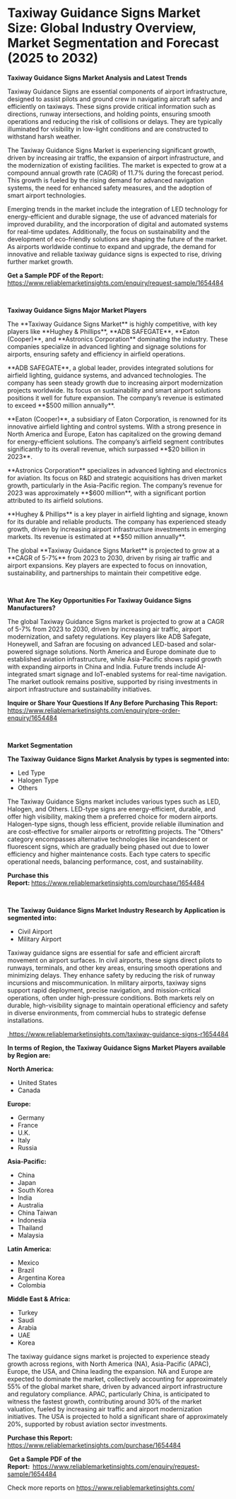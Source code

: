 <p><h1>Taxiway Guidance Signs Market Size: Global Industry Overview, Market Segmentation and Forecast (2025 to 2032)</h1></p><p><strong>Taxiway Guidance Signs Market Analysis and Latest Trends</strong></p>
<p><p>Taxiway Guidance Signs are essential components of airport infrastructure, designed to assist pilots and ground crew in navigating aircraft safely and efficiently on taxiways. These signs provide critical information such as directions, runway intersections, and holding points, ensuring smooth operations and reducing the risk of collisions or delays. They are typically illuminated for visibility in low-light conditions and are constructed to withstand harsh weather.</p><p>The Taxiway Guidance Signs Market is experiencing significant growth, driven by increasing air traffic, the expansion of airport infrastructure, and the modernization of existing facilities. The market is expected to grow at a compound annual growth rate (CAGR) of 11.7% during the forecast period. This growth is fueled by the rising demand for advanced navigation systems, the need for enhanced safety measures, and the adoption of smart airport technologies.</p><p>Emerging trends in the market include the integration of LED technology for energy-efficient and durable signage, the use of advanced materials for improved durability, and the incorporation of digital and automated systems for real-time updates. Additionally, the focus on sustainability and the development of eco-friendly solutions are shaping the future of the market. As airports worldwide continue to expand and upgrade, the demand for innovative and reliable taxiway guidance signs is expected to rise, driving further market growth.</p></p>
<p><strong>Get a Sample PDF of the Report:&nbsp;</strong> <a href="https://www.reliablemarketinsights.com/enquiry/request-sample/1654484?utm_campaign=1938&utm_medium=2&utm_source=Github&utm_content=ia&utm_term=23012025&utm_id=taxiway-guidance-signs">https://www.reliablemarketinsights.com/enquiry/request-sample/1654484</a></p>
<p>&nbsp;</p>
<p><strong>Taxiway Guidance Signs Major Market Players</strong></p>
<p><p>The **Taxiway Guidance Signs Market** is highly competitive, with key players like **Hughey & Phillips**, **ADB SAFEGATE**, **Eaton (Cooper)**, and **Astronics Corporation** dominating the industry. These companies specialize in advanced lighting and signage solutions for airports, ensuring safety and efficiency in airfield operations.</p><p>**ADB SAFEGATE**, a global leader, provides integrated solutions for airfield lighting, guidance systems, and advanced technologies. The company has seen steady growth due to increasing airport modernization projects worldwide. Its focus on sustainability and smart airport solutions positions it well for future expansion. The company’s revenue is estimated to exceed **$500 million annually**.</p><p>**Eaton (Cooper)**, a subsidiary of Eaton Corporation, is renowned for its innovative airfield lighting and control systems. With a strong presence in North America and Europe, Eaton has capitalized on the growing demand for energy-efficient solutions. The company’s airfield segment contributes significantly to its overall revenue, which surpassed **$20 billion in 2023**.</p><p>**Astronics Corporation** specializes in advanced lighting and electronics for aviation. Its focus on R&D and strategic acquisitions has driven market growth, particularly in the Asia-Pacific region. The company’s revenue for 2023 was approximately **$600 million**, with a significant portion attributed to its airfield solutions.</p><p>**Hughey & Phillips** is a key player in airfield lighting and signage, known for its durable and reliable products. The company has experienced steady growth, driven by increasing airport infrastructure investments in emerging markets. Its revenue is estimated at **$50 million annually**.</p><p>The global **Taxiway Guidance Signs Market** is projected to grow at a **CAGR of 5-7%** from 2023 to 2030, driven by rising air traffic and airport expansions. Key players are expected to focus on innovation, sustainability, and partnerships to maintain their competitive edge.</p></p>
<p>&nbsp;</p>
<p><strong>What Are The Key Opportunities For Taxiway Guidance Signs Manufacturers?</strong></p>
<p><p>The global Taxiway Guidance Signs market is projected to grow at a CAGR of 5-7% from 2023 to 2030, driven by increasing air traffic, airport modernization, and safety regulations. Key players like ADB Safegate, Honeywell, and Safran are focusing on advanced LED-based and solar-powered signage solutions. North America and Europe dominate due to established aviation infrastructure, while Asia-Pacific shows rapid growth with expanding airports in China and India. Future trends include AI-integrated smart signage and IoT-enabled systems for real-time navigation. The market outlook remains positive, supported by rising investments in airport infrastructure and sustainability initiatives.</p></p>
<p><strong>Inquire or Share Your Questions If Any Before Purchasing This Report:</strong> <a href="https://www.reliablemarketinsights.com/enquiry/pre-order-enquiry/1654484?utm_campaign=1938&utm_medium=2&utm_source=Github&utm_content=ia&utm_term=23012025&utm_id=taxiway-guidance-signs">https://www.reliablemarketinsights.com/enquiry/pre-order-enquiry/1654484</a></p>
<p>&nbsp;</p>
<p><strong>Market Segmentation</strong></p>
<p><strong>The Taxiway Guidance Signs Market Analysis by types is segmented into:</strong></p>
<p><ul><li>Led Type</li><li>Halogen Type</li><li>Others</li></ul></p>
<p><p>The Taxiway Guidance Signs market includes various types such as LED, Halogen, and Others. LED-type signs are energy-efficient, durable, and offer high visibility, making them a preferred choice for modern airports. Halogen-type signs, though less efficient, provide reliable illumination and are cost-effective for smaller airports or retrofitting projects. The "Others" category encompasses alternative technologies like incandescent or fluorescent signs, which are gradually being phased out due to lower efficiency and higher maintenance costs. Each type caters to specific operational needs, balancing performance, cost, and sustainability.</p></p>
<p><strong>Purchase this Report:&nbsp;</strong><a href="https://www.reliablemarketinsights.com/purchase/1654484?utm_campaign=1938&utm_medium=2&utm_source=Github&utm_content=ia&utm_term=23012025&utm_id=taxiway-guidance-signs">https://www.reliablemarketinsights.com/purchase/1654484</a></p>
<p>&nbsp;</p>
<p><strong>The Taxiway Guidance Signs Market Industry Research by Application is segmented into:</strong></p>
<p><ul><li>Civil Airport</li><li>Military Airport</li></ul></p>
<p><p>Taxiway guidance signs are essential for safe and efficient aircraft movement on airport surfaces. In civil airports, these signs direct pilots to runways, terminals, and other key areas, ensuring smooth operations and minimizing delays. They enhance safety by reducing the risk of runway incursions and miscommunication. In military airports, taxiway signs support rapid deployment, precise navigation, and mission-critical operations, often under high-pressure conditions. Both markets rely on durable, high-visibility signage to maintain operational efficiency and safety in diverse environments, from commercial hubs to strategic defense installations.</p></p>
<p><a href="https://www.reliablemarketinsights.com/taxiway-guidance-signs-r1654484?utm_campaign=1938&utm_medium=2&utm_source=Github&utm_content=ia&utm_term=23012025&utm_id=taxiway-guidance-signs">&nbsp;https://www.reliablemarketinsights.com/taxiway-guidance-signs-r1654484</a></p>
<p><strong>In terms of Region, the Taxiway Guidance Signs Market Players available by Region are:</strong></p>
<p>
    <p> <strong> North America: </strong>
        <ul>
            <li>United States</li>
            <li>Canada</li>
        </ul>
        </p> 
    <p> <strong> Europe: </strong>
        <ul>
            <li>Germany</li>
            <li>France</li>
            <li>U.K.</li>
            <li>Italy</li>
            <li>Russia</li>
        </ul>
        </p> 
    <p> <strong> Asia-Pacific: </strong>
        <ul>
            <li>China</li>
            <li>Japan</li>
            <li>South Korea</li>
            <li>India</li>
            <li>Australia</li>
            <li>China Taiwan</li>
            <li>Indonesia</li>
            <li>Thailand</li>
            <li>Malaysia</li>
        </ul>
        </p> 
    <p> <strong> Latin America: </strong>
        <ul>
            <li>Mexico</li>
            <li>Brazil</li>
            <li>Argentina Korea</li>
            <li>Colombia</li>
        </ul>
        </p> 
    <p> <strong> Middle East & Africa: </strong>
        <ul>
            <li>Turkey</li>
            <li>Saudi</li>
            <li>Arabia</li>
            <li>UAE</li>
            <li>Korea</li>
        </ul>
    </p>
    </p>
<p><p>The taxiway guidance signs market is projected to experience steady growth across regions, with North America (NA), Asia-Pacific (APAC), Europe, the USA, and China leading the expansion. NA and Europe are expected to dominate the market, collectively accounting for approximately 55% of the global market share, driven by advanced airport infrastructure and regulatory compliance. APAC, particularly China, is anticipated to witness the fastest growth, contributing around 30% of the market valuation, fueled by increasing air traffic and airport modernization initiatives. The USA is projected to hold a significant share of approximately 20%, supported by robust aviation sector investments.</p></p>
<p><strong>Purchase this Report: </strong><a href="https://www.reliablemarketinsights.com/purchase/1654484?utm_campaign=1938&utm_medium=2&utm_source=Github&utm_content=ia&utm_term=23012025&utm_id=taxiway-guidance-signs">https://www.reliablemarketinsights.com/purchase/1654484</a></p>
<p>&nbsp;<strong>Get a Sample PDF of the Report:&nbsp;&nbsp;</strong><a href="https://www.reliablemarketinsights.com/enquiry/request-sample/1654484?utm_campaign=1938&utm_medium=2&utm_source=Github&utm_content=ia&utm_term=23012025&utm_id=taxiway-guidance-signs">https://www.reliablemarketinsights.com/enquiry/request-sample/1654484</a></p>
<p><strong></strong></p>
<p>Check more reports on <a href="https://www.reliablemarketinsights.com/?utm_campaign=1938&utm_medium=2&utm_source=Github&utm_content=ia&utm_term=23012025&utm_id=taxiway-guidance-signs">https://www.reliablemarketinsights.com/</a></p>